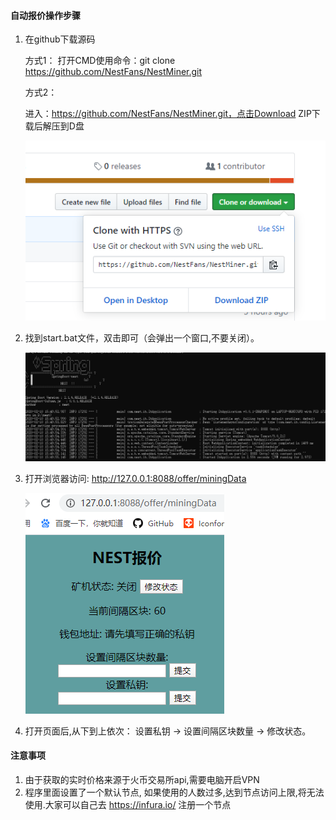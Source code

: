 #### 自动报价操作步骤

1. 在github下载源码

   方式1： 
   	打开CMD使用命令：git clone  https://github.com/NestFans/NestMiner.git

   方式2：

   	进入：https://github.com/NestFans/NestMiner.git，点击Download ZIP下载后解压到D盘


   	![avatar](./picture/源码.png)

2. 找到start.bat文件，双击即可（会弹出一个窗口,不要关闭）。

   ![](./picture/启动.png)

4. 打开浏览器访问: http://127.0.0.1:8088/offer/miningData

   ![](./picture/报价网页.png)

5. 打开页面后,从下到上依次： 设置私钥 -> 设置间隔区块数量 -> 修改状态。


#### 注意事项

1. 由于获取的实时价格来源于火币交易所api,需要电脑开启VPN
2. 程序里面设置了一个默认节点, 如果使用的人数过多,达到节点访问上限,将无法使用.大家可以自己去 <https://infura.io/> 注册一个节点
